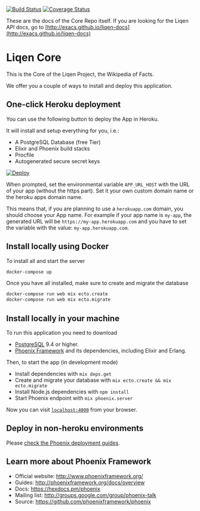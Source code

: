 [![Build Status](https://travis-ci.org/exacs/liqen-core.svg?branch=master)](https://travis-ci.org/exacs/liqen-core)
[![Coverage Status](https://coveralls.io/repos/github/exacs/liqen-core/badge.svg?branch=master)](https://coveralls.io/github/exacs/liqen-core?branch=master)

These are the docs of the Core Repo itself. If you are looking for the Liqen API docs, go to [http://exacs.github.io/liqen-docs](http://exacs.github.io/liqen-docs)

# Liqen Core

This is the Core of the Liqen Project, the Wikipedia of Facts.

We offer you a couple of ways to install and deploy this application.

## One-click Heroku deployment

You can use the following button to deploy the App in Heroku.

It will install and setup everything for you, i.e.:

- A PostgreSQL Database (free Tier)
- Elixir and Phoenix build stacks
- Procfile
- Autogenerated secure secret keys

[![Deploy](https://www.herokucdn.com/deploy/button.svg)](https://heroku.com/deploy)

When prompted, set the environmental variable `APP_URL_HOST` with the URL of your app (without the https part). Set it your own custom domain name or the heroku apps domain name.

This means that, if you are planning to use a `herokuapp.com` domain, you should choose your App name. For example if your app name is `my-app`, the generated URL will be `https://my-app.herokuapp.com` and you have to set the variable with the value: `my-app.herokuapp.com`.

## Install locally using Docker

To install all and start the server

```sh
docker-compose up
```

Once you have all installed, make sure to create and migrate the database

```sh
docker-compose run web mix ecto.create
docker-compose run web mix ecto.migrate
```

## Install locally in your machine

To run this application you need to download

- [PostgreSQL](https://wiki.postgresql.org/wiki/Detailed_installation_guides) 9.4 or higher.
- [Phoenix Framework](http://www.phoenixframework.org/docs/installation) and its dependencies, including Elixir and Erlang.

Then, to start the app (in development mode)

* Install dependencies with `mix deps.get`
* Create and migrate your database with `mix ecto.create && mix ecto.migrate`
* Install Node.js dependencies with `npm install`
* Start Phoenix endpoint with `mix phoenix.server`

Now you can visit [`localhost:4000`](http://localhost:4000) from your browser.

## Deploy in non-heroku environments

Please [check the Phoenix deployment guides](http://www.phoenixframework.org/docs/deployment).

## Learn more about Phoenix Framework

  * Official website: http://www.phoenixframework.org/
  * Guides: http://phoenixframework.org/docs/overview
  * Docs: https://hexdocs.pm/phoenix
  * Mailing list: http://groups.google.com/group/phoenix-talk
  * Source: https://github.com/phoenixframework/phoenix
